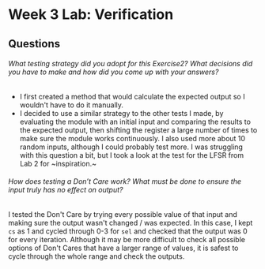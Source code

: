 # Week 3 Lab: Verification

## Questions

###### What testing strategy did you adopt for this Exercise2? What decisions did you have to make and how did you come up with your answers?
+ I first created a method that would calculate the expected output so I wouldn't have to do it manually.
+ I decided to use a similar strategy to the other tests I made, by evaluating the module with an initial input and comparing the results to the expected output, then shifting the register a large number of times to make sure the module works continuously. I also used more about 10 random inputs, although I could probably test more. I was struggling with this question a bit, but I took a look at the test for the LFSR from Lab 2 for ~inspiration.~ 

###### How does testing a Don’t Care work? What must be done to ensure the input truly has no effect on output?

I tested the Don't Care by trying every possible value of that input and making sure the output wasn't changed / was expected. In this case, I kept `cs` as 1 and cycled through 0-3 for `sel` and checked that the output was 0 for every iteration. Although it may be more difficult to check all possible options of Don't Cares that have a larger range of values, it is safest to cycle through the whole range and check the outputs.
